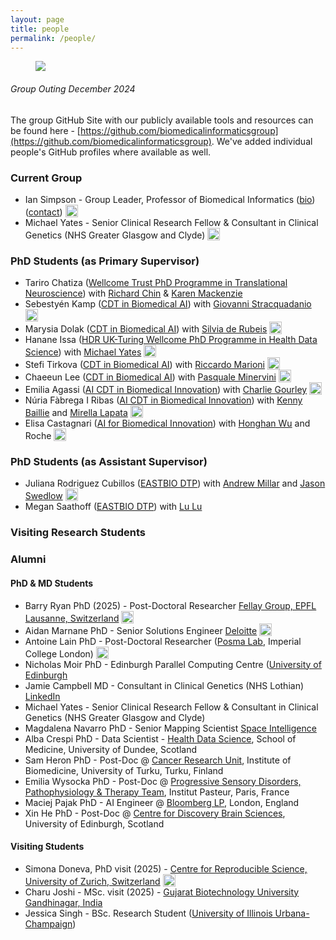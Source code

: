 ```yaml
---
layout: page
title: people
permalink: /people/
---
```


<figure>
   <img src='/assets/GroupAndaluzSmallDec2024.jpg' style='max-width:750px;' />
</figure>
<h6><i>Group Outing December 2024</i></h6>

The group GitHub Site with our publicly available tools and resources can be found here - [https://github.com/biomedicalinformaticsgroup](https://github.com/biomedicalinformaticsgroup). We've added individual people's GitHub profiles where available as well.

### Current Group
- Ian Simpson - Group Leader, Professor of Biomedical Informatics ([bio](/people/iansimpson.html)) ([contact](mailto:ian.simpson@ed.ac.uk)) [<img src="https://github.githubassets.com/images/icons/emoji/octocat.png" alt="octocat" width="20" style="vertical-align:text-bottom;">](https://github.com/tisimpson)
- Michael Yates - Senior Clinical Research Fellow & Consultant in Clinical Genetics (NHS Greater Glasgow and Clyde) [<img src="https://github.githubassets.com/images/icons/emoji/octocat.png" alt="octocat" width="20" style="vertical-align:text-bottom;">](https://github.com/tmyates)

### PhD Students (as Primary Supervisor)
- Tariro Chatiza ([Wellcome Trust PhD Programme in Translational Neuroscience](https://www.edinburghneuroscience.ed.ac.uk/wellcome-trust-4-year-phd-translational-neuroscience)) with [Richard Chin](https://www.ed.ac.uk/profile/dr-richard-chin) & [Karen Mackenzie](https://www.ed.ac.uk/inflammation-research/people/principal-investigators/dr-karen-mackenzie)
- Sebestyén Kamp ([CDT in Biomedical AI](https://web.inf.ed.ac.uk/cdt/biomedical-ai)) with [Giovanni Stracquadanio](https://www.stracquadaniolab.org/) [<img src="https://github.githubassets.com/images/icons/emoji/octocat.png" alt="octocat" width="20" style="vertical-align:text-bottom;">](https://github.com/essharom)
- Marysia Dolak ([CDT in Biomedical AI](https://web.inf.ed.ac.uk/cdt/biomedical-ai)) with [Silvia de Rubeis](https://profiles.mountsinai.org/silvia-de-rubeis) [<img src="https://github.githubassets.com/images/icons/emoji/octocat.png" alt="octocat" width="20" style="vertical-align:text-bottom;">](https://github.com/mdolak)
- Hanane Issa ([HDR UK-Turing Wellcome PhD Programme in Health Data Science](https://www.hdruk.ac.uk/careers-in-health-data-science/further-education/phd-programme/)) with [Michael Yates](https://www.inf.ed.ac.uk/people/staff/Michael_Yates.html) [<img src="https://github.githubassets.com/images/icons/emoji/octocat.png" alt="octocat" width="20" style="vertical-align:text-bottom;">](https://github.com/hanane-issa)
- Stefi Tirkova ([CDT in Biomedical AI](https://web.inf.ed.ac.uk/cdt/biomedical-ai)) with [Riccardo Marioni](https://www.ed.ac.uk/centre-genomic-medicine/research-groups/marioni-group) [<img src="https://github.githubassets.com/images/icons/emoji/octocat.png" alt="octocat" width="20" style="vertical-align:text-bottom;">](https://github.com/Stefi-Tirkova)
- Chaeeun Lee ([CDT in Biomedical AI](https://web.inf.ed.ac.uk/cdt/biomedical-ai)) with [Pasquale Minervini](http://www.neuralnoise.com) [<img src="https://github.githubassets.com/images/icons/emoji/octocat.png" alt="octocat" width="20" style="vertical-align:text-bottom;">](https://github.com/chaeeunlee-io)
- Emilia Agassi ([AI CDT in Biomedical Innovation](https://www.ai4biomed.io)) with [Charlie Gourley](https://www.ed.ac.uk/profile/charlie-gourley) [<img src="https://github.githubassets.com/images/icons/emoji/octocat.png" alt="octocat" width="20" style="vertical-align:text-bottom;">](https://github.com/EmiliaAgasiBiotechInc)
- Núria Fàbrega I Ribas ([AI CDT in Biomedical Innovation](https://www.ai4biomed.io)) with [Kenny Baillie](https://baillielab.net) and [Mirella Lapata](https://homepages.inf.ed.ac.uk/mlap/) [<img src="https://github.githubassets.com/images/icons/emoji/octocat.png" alt="octocat" width="20" style="vertical-align:text-bottom;">](https://github.com/nuriafari)
- Elisa Castagnari ([AI for Biomedical Innovation](https://www.ai4biomed.io)) with [Honghan Wu](https://www.gla.ac.uk/schools/healthwellbeing/staff/honghanwu/) and Roche [<img src="https://github.githubassets.com/images/icons/emoji/octocat.png" alt="octocat" width="20" style="vertical-align:text-bottom;">](https://github.com/Elis0)

### PhD Students (as Assistant Supervisor)
- Juliana Rodriguez Cubillos ([EASTBIO DTP](http://www.eastscotbiodtp.ac.uk)) with [Andrew Millar](https://www.ed.ac.uk/profile/andrew-millar) and [Jason Swedlow](https://www.dundee.ac.uk/people/jason-swedlow) [<img src="https://github.githubassets.com/images/icons/emoji/octocat.png" alt="octocat" width="20" style="vertical-align:text-bottom;">](https://github.com/mjrodriguezc)
- Megan Saathoff ([EASTBIO DTP](http://www.eastscotbiodtp.ac.uk)) with [Lu Lu](https://www.ed.ac.uk/profile/lu-lu)

### Visiting Research Students

### Alumni

#### PhD & MD Students
- Barry Ryan PhD (2025) - Post-Doctoral Researcher [Fellay Group, EPFL Lausanne, Switzerland](https://www.epfl.ch/labs/fellay-lab/) [<img src="https://github.githubassets.com/images/icons/emoji/octocat.png" alt="octocat" width="20" style="vertical-align:text-bottom;">](https://github.com/Barry8197)
- Aidan Marnane PhD - Senior Solutions Engineer [Deloitte](https://www.deloitte.com/uk/en.html) [<img src="https://github.githubassets.com/images/icons/emoji/octocat.png" alt="octocat" width="20" style="vertical-align:text-bottom;">](https://amarnane.github.io/about.html)
- Antoine Lain PhD - Post-Doctoral Researcher ([Posma Lab](https://www.imperial.ac.uk/people/j.posma11/research.html), Imperial College London) [<img src="https://github.githubassets.com/images/icons/emoji/octocat.png" alt="octocat" width="20" style="vertical-align:text-bottom;">](https://github.com/Antoinelfr)
- Nicholas Moir PhD - Edinburgh Parallel Computing Centre ([University of Edinburgh](https://www.ed.ac.uk/information-services)
- Jamie Campbell MD - Consultant in Clinical Genetics (NHS Lothian) [LinkedIn](https://www.linkedin.com/in/jamie-campbell-b984601a8/)
- Michael Yates - Senior Clinical Research Fellow & Consultant in Clinical Genetics (NHS Greater Glasgow and Clyde)
- Magdalena Navarro PhD - Senior Mapping Scientist [Space Intelligence](https://www.space-intelligence.com)
- Alba Crespi PhD - Data Scientist - [Health Data Science](https://www.dundee.ac.uk/medicine/research/population-health-genomics/health-data-science), School of Medicine, University of Dundee, Scotland
- Sam Heron PhD - Post-Doc @ [Cancer Research Unit](https://www.utu.fi/en/university/faculty-of-medicine/institute-of-biomedicine/research/cancer-research), Institute of Biomedicine, University of Turku, Turku, Finland
- Emilia Wysocka PhD - Post-Doc @ [Progressive Sensory Disorders, Pathophysiology & Therapy Team](https://research.pasteur.fr/en/team/progressive-sensory-disorders-pathophysiology-and-therapy/), Institut Pasteur, Paris, France
- Maciej Pajak PhD - AI Engineer @ [Bloomberg LP](https://www.bloomberg.com/company/), London, England
- Xin He PhD - Post-Doc @ [Centre for Discovery Brain Sciences](https://www.ed.ac.uk/discovery-brain-sciences), University of Edinburgh, Scotland

#### Visiting Students
- Simona Doneva, PhD visit (2025) - [Centre for Reproducible Science, University of Zurich, Switzerland](https://www.crs.uzh.ch/en/people/team/Simona-Doneva.ht) [<img src="https://github.githubassets.com/images/icons/emoji/octocat.png" alt="octocat" width="20" style="vertical-align:text-bottom;">](https://github.com/simonada)
- Charu Joshi - MSc. visit (2025) - [Gujarat Biotechnology University Gandhinagar, India](https://gbu.edu.in)
- Jessica Singh - BSc. Research Student ([University of Illinois Urbana-Champaign](https://illinois.edu))